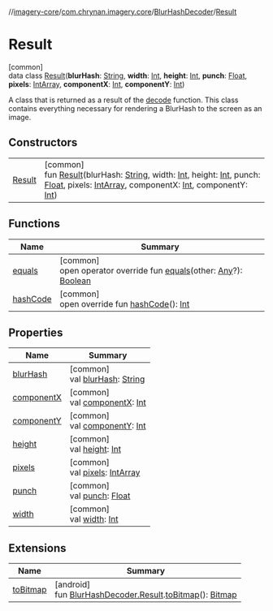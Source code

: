 //[imagery-core](../../../../index.md)/[com.chrynan.imagery.core](../../index.md)/[BlurHashDecoder](../index.md)/[Result](index.md)

# Result

[common]\
data class [Result](index.md)(**blurHash**: [String](https://kotlinlang.org/api/latest/jvm/stdlib/kotlin/-string/index.html), **width**: [Int](https://kotlinlang.org/api/latest/jvm/stdlib/kotlin/-int/index.html), **height**: [Int](https://kotlinlang.org/api/latest/jvm/stdlib/kotlin/-int/index.html), **punch**: [Float](https://kotlinlang.org/api/latest/jvm/stdlib/kotlin/-float/index.html), **pixels**: [IntArray](https://kotlinlang.org/api/latest/jvm/stdlib/kotlin/-int-array/index.html), **componentX**: [Int](https://kotlinlang.org/api/latest/jvm/stdlib/kotlin/-int/index.html), **componentY**: [Int](https://kotlinlang.org/api/latest/jvm/stdlib/kotlin/-int/index.html))

A class that is returned as a result of the [decode](../decode.md) function. This class contains everything necessary for rendering a BlurHash to the screen as an image.

## Constructors

| | |
|---|---|
| [Result](-result.md) | [common]<br>fun [Result](-result.md)(blurHash: [String](https://kotlinlang.org/api/latest/jvm/stdlib/kotlin/-string/index.html), width: [Int](https://kotlinlang.org/api/latest/jvm/stdlib/kotlin/-int/index.html), height: [Int](https://kotlinlang.org/api/latest/jvm/stdlib/kotlin/-int/index.html), punch: [Float](https://kotlinlang.org/api/latest/jvm/stdlib/kotlin/-float/index.html), pixels: [IntArray](https://kotlinlang.org/api/latest/jvm/stdlib/kotlin/-int-array/index.html), componentX: [Int](https://kotlinlang.org/api/latest/jvm/stdlib/kotlin/-int/index.html), componentY: [Int](https://kotlinlang.org/api/latest/jvm/stdlib/kotlin/-int/index.html)) |

## Functions

| Name | Summary |
|---|---|
| [equals](equals.md) | [common]<br>open operator override fun [equals](equals.md)(other: [Any](https://kotlinlang.org/api/latest/jvm/stdlib/kotlin/-any/index.html)?): [Boolean](https://kotlinlang.org/api/latest/jvm/stdlib/kotlin/-boolean/index.html) |
| [hashCode](hash-code.md) | [common]<br>open override fun [hashCode](hash-code.md)(): [Int](https://kotlinlang.org/api/latest/jvm/stdlib/kotlin/-int/index.html) |

## Properties

| Name | Summary |
|---|---|
| [blurHash](blur-hash.md) | [common]<br>val [blurHash](blur-hash.md): [String](https://kotlinlang.org/api/latest/jvm/stdlib/kotlin/-string/index.html) |
| [componentX](component-x.md) | [common]<br>val [componentX](component-x.md): [Int](https://kotlinlang.org/api/latest/jvm/stdlib/kotlin/-int/index.html) |
| [componentY](component-y.md) | [common]<br>val [componentY](component-y.md): [Int](https://kotlinlang.org/api/latest/jvm/stdlib/kotlin/-int/index.html) |
| [height](height.md) | [common]<br>val [height](height.md): [Int](https://kotlinlang.org/api/latest/jvm/stdlib/kotlin/-int/index.html) |
| [pixels](pixels.md) | [common]<br>val [pixels](pixels.md): [IntArray](https://kotlinlang.org/api/latest/jvm/stdlib/kotlin/-int-array/index.html) |
| [punch](punch.md) | [common]<br>val [punch](punch.md): [Float](https://kotlinlang.org/api/latest/jvm/stdlib/kotlin/-float/index.html) |
| [width](width.md) | [common]<br>val [width](width.md): [Int](https://kotlinlang.org/api/latest/jvm/stdlib/kotlin/-int/index.html) |

## Extensions

| Name | Summary |
|---|---|
| [toBitmap](../../to-bitmap.md) | [android]<br>fun [BlurHashDecoder.Result](index.md#238473149%2FExtensions%2F-264708746).[toBitmap](../../to-bitmap.md)(): [Bitmap](https://developer.android.com/reference/kotlin/android/graphics/Bitmap.html) |
